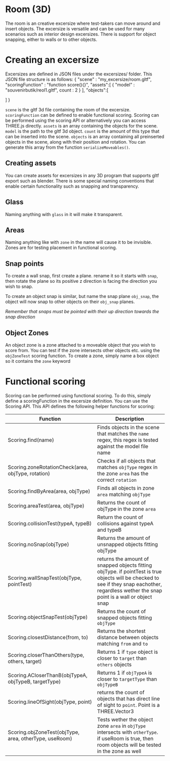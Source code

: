 # Room (3D)
The room is an creative excersize where test-takers can move around and insert objects.
The excersize is versatile and can be used for many scenarios such as interior design excersizes.
There is support for object snapping, either to walls or to other objects.

# Creating an excersize
Excersizes are defined in JSON files under the excersizes/ folder. This JSON file structure is as follows:
{
  "scene" : "my_excersize/room.gltf",
  "scoringFunction" : "function score(){}",
  "assets":[
    {
      "model" : "souvenirbutik/reol1.gltf",
      count : 2
    }
  ],
  "objects":[

  ]
}

`scene` is the gltf 3d file containing the room of the excersize.
`scoringFunction` can be defined to enable functional scoring. Scoring can be performed using the scoring API or alternatively you can access THREE.js directly.
`assets` is an array containing the objects for the scene. `model` is the path to the gltf 3d object. `count` is the amount of this type that can be inserted into the scene.
`objects` is an array containing all preinserted objects in the scene, along with their position and rotation.
You can generate this array from the function `serializeMoveables()`.

## Creating assets
You can create assets for excersizes in any 3D program that supports gltf export such as blender.
There is some special naming conventions that enable certain functionality such as snapping and transparency.

## Glass
Naming anything with `glass` in it will make it transparent.

## Areas
Naming anything like with `zone` in the name will cause it to be invisible. Zones are for testing placement in functional scoring.

## Snap points
To create a wall snap, first create a plane. rename it so it starts with `snap`, then rotate the plane so its positive z direction is facing the direction you wish to snap.

To create an object snap is similar, but name the snap plane `obj_snap`, the object will now snap to other objects on their `obj_snap` planes.

*Remember that snaps must be pointed with their up direction towards the snap direction*


## Object Zones
An object zone is a zone attached to a moveable object that you wish to score from. You can test if the zone intersects other objects etc. using the `objZoneTest` scoring function. To create a zone, simply name a box object so it contains the `zone` keyword

# Functional scoring
Scoring can be performed using functional scoring. To do this, simply define a scoringFunction in the excersize definition.
You can use the Scoring API. This API defines the following helper functions for scoring:


| Function        | Description |
| ------------- |---------------|
| Scoring.find(name)      | Finds objects in the scene that matches the `name` regex, this regex is tested against the model file name |
| Scoring.zoneRotationCheck(area, objType, rotation)      | Checks if all objects that matches `objType` regex in the zone `area` has the correct `rotation` |
| Scoring.findByArea(area, objType) | Finds all objects in zone `area` matching `objType`  |
| Scoring.areaTest(area, objType) | Returns the count of objType in the zone `area`      |
| Scoring.collisionTest(typeA, typeB) | Return the count of collisions against typeA and typeB |
| Scoring.noSnap(objType) | Returns the amount of unsnapped objects fitting objType |
| Scoring.wallSnapTest(objType, pointTest) | returns the amount of snapped objects fitting objType. if pointTest is true objects will be checked to see if they snap eachother, regardless wether the snap point is a wall or object snap |
| Scoring.objectSnapTest(objType) | Returns the count of snapped objects fitting `objType` |
| Scoring.closestDistance(from, to) | Returns the shortest distance between objects matching `from` and `to` |
| Scoring.closerThanOthers(type, others, target) | Returns 1 if `type` object is closer to `target` than `others` objects |
| Scoring.ACloserThanB(objTypeA, objTypeB, targetType) | Returns 1 if `objTypeA` is closer to `targetType` than `objTypeB`     |
| Scoring.lineOfSight(objType, point) | returns the count of objects that has direct line of sight to `point`. Point is a THREE.Vector3  |
| Scoring.objZoneTest(objType, area, otherType, useRoom) | Tests wether the object zone `area` in `objType` intersects with `otherType`. if useRoom is true, then room objects will be tested in the zone as well |
